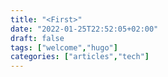 ```yaml
---
title: "<First>"
date: "2022-01-25T22:52:05+02:00"
draft: false
tags: ["welcome","hugo"]
categories: ["articles","tech"]
---
```


